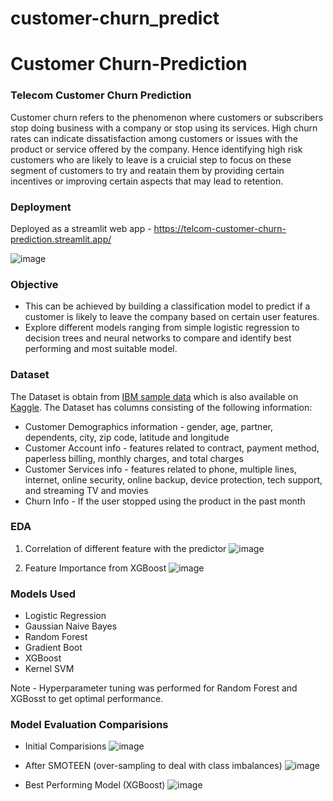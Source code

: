# customer-churn_predict
# Customer Churn-Prediction

### Telecom Customer Churn Prediction

Customer churn refers to the phenomenon where customers or subscribers stop doing business with a company or stop using its services. 
High churn rates can indicate dissatisfaction among customers or issues with the product or service offered by the company.
Hence identifying high risk customers who are likely to leave is a cruicial step to focus on these segment of customers to try and reatain them by providing certain incentives or improving certain aspects that may lead to retention.

### Deployment
Deployed as a streamlit web app - https://telcom-customer-churn-prediction.streamlit.app/

![image](https://github.com/RohitMacherla3/customer-churn-prediction/assets/89356811/9708847e-b57a-4ee1-940f-9ba4358697e5)

### Objective
- This can be achieved by building a classification model to predict if a customer is likely to leave the company based on certain user features.
- Explore different models ranging from simple logistic regression to decision trees and neural networks to compare and identify best performing and most suitable model.

### Dataset

The Dataset is obtain from [IBM sample data](https://www.ibm.com/docs/en/cognos-analytics/11.1.0?topic=samples-telco-customer-churn) which is also available on [Kaggle](https://www.kaggle.com/api/v1/datasets/download/ajaykumarjaganathan/ibm-sample-data).
The Dataset has columns consisting of the following information:
- Customer Demographics information - gender, age, partner, dependents, city, zip code, latitude and longitude
- Customer Account info - features related to contract, payment method, paperless billing, monthly charges, and total charges
- Customer Services info - features related to phone, multiple lines, internet, online security, online backup, device protection, tech support, and streaming TV and movies
- Churn Info - If the user stopped using the product in the past month

### EDA

1. Correlation of different feature with the predictor
![image](https://github.com/RohitMacherla3/customer-churn-prediction/assets/89356811/0cd912f4-f174-4a84-9274-d47fc4dc992a)

2. Feature Importance from XGBoost
![image](https://github.com/RohitMacherla3/customer-churn-prediction/assets/89356811/e8c8b371-3b1b-434a-82a3-fb348549975d)


### Models Used
- Logistic Regression
- Gaussian Naive Bayes
- Random Forest
- Gradient Boot
- XGBoost
- Kernel SVM

Note -  Hyperparameter tuning was performed for Random Forest and XGBosst to get optimal performance.

### Model Evaluation Comparisions

- Initial Comparisions
 ![image](https://github.com/RohitMacherla3/customer-churn-prediction/assets/89356811/ca37130e-c7fe-4f7e-ae2d-7b758afac0a5)


- After SMOTEEN (over-sampling to deal with class imbalances)
![image](https://github.com/RohitMacherla3/customer-churn-prediction/assets/89356811/68d09ed6-5cac-4e62-8058-ac2af9c7a70b)

- Best Performing Model (XGBoost)
![image](https://github.com/RohitMacherla3/customer-churn-prediction/assets/89356811/cc2a6150-dd49-45e0-a0ec-8f2522be0979)
